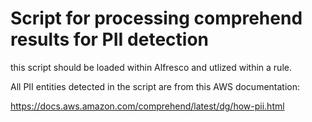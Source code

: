 # Script for processing comprehend results for PII detection
this script should be loaded within Alfresco and utlized within a rule. 

All PII entities detected in the script are from this AWS documentation:

https://docs.aws.amazon.com/comprehend/latest/dg/how-pii.html

